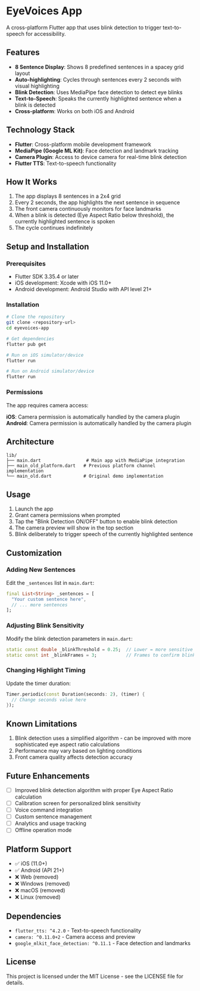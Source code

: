 # EyeVoices App

A cross-platform Flutter app that uses blink detection to trigger text-to-speech for accessibility.

## Features

- **8 Sentence Display**: Shows 8 predefined sentences in a spacey grid layout
- **Auto-highlighting**: Cycles through sentences every 2 seconds with visual highlighting
- **Blink Detection**: Uses MediaPipe face detection to detect eye blinks
- **Text-to-Speech**: Speaks the currently highlighted sentence when a blink is detected
- **Cross-platform**: Works on both iOS and Android

## Technology Stack

- **Flutter**: Cross-platform mobile development framework
- **MediaPipe (Google ML Kit)**: Face detection and landmark tracking
- **Camera Plugin**: Access to device camera for real-time blink detection
- **Flutter TTS**: Text-to-speech functionality

## How It Works

1. The app displays 8 sentences in a 2x4 grid
2. Every 2 seconds, the app highlights the next sentence in sequence
3. The front camera continuously monitors for face landmarks
4. When a blink is detected (Eye Aspect Ratio below threshold), the currently highlighted sentence is spoken
5. The cycle continues indefinitely

## Setup and Installation

### Prerequisites
- Flutter SDK 3.35.4 or later
- iOS development: Xcode with iOS 11.0+
- Android development: Android Studio with API level 21+

### Installation
```bash
# Clone the repository
git clone <repository-url>
cd eyevoices-app

# Get dependencies
flutter pub get

# Run on iOS simulator/device
flutter run

# Run on Android simulator/device
flutter run
```

### Permissions

The app requires camera access:

**iOS**: Camera permission is automatically handled by the camera plugin
**Android**: Camera permission is automatically handled by the camera plugin

## Architecture

```
lib/
├── main.dart                 # Main app with MediaPipe integration
├── main_old_platform.dart   # Previous platform channel implementation
└── main_old.dart            # Original demo implementation
```

## Usage

1. Launch the app
2. Grant camera permissions when prompted
3. Tap the "Blink Detection ON/OFF" button to enable blink detection
4. The camera preview will show in the top section
5. Blink deliberately to trigger speech of the currently highlighted sentence

## Customization

### Adding New Sentences
Edit the `_sentences` list in `main.dart`:

```dart
final List<String> _sentences = [
  "Your custom sentence here",
  // ... more sentences
];
```

### Adjusting Blink Sensitivity
Modify the blink detection parameters in `main.dart`:

```dart
static const double _blinkThreshold = 0.25;  // Lower = more sensitive
static const int _blinkFrames = 3;           // Frames to confirm blink
```

### Changing Highlight Timing
Update the timer duration:

```dart
Timer.periodic(const Duration(seconds: 2), (timer) {
  // Change seconds value here
});
```

## Known Limitations

1. Blink detection uses a simplified algorithm - can be improved with more sophisticated eye aspect ratio calculations
2. Performance may vary based on lighting conditions
3. Front camera quality affects detection accuracy

## Future Enhancements

- [ ] Improved blink detection algorithm with proper Eye Aspect Ratio calculation
- [ ] Calibration screen for personalized blink sensitivity
- [ ] Voice command integration
- [ ] Custom sentence management
- [ ] Analytics and usage tracking
- [ ] Offline operation mode

## Platform Support

- ✅ iOS (11.0+)
- ✅ Android (API 21+)
- ❌ Web (removed)
- ❌ Windows (removed)
- ❌ macOS (removed)
- ❌ Linux (removed)

## Dependencies

- `flutter_tts: ^4.2.0` - Text-to-speech functionality
- `camera: ^0.11.0+2` - Camera access and preview
- `google_mlkit_face_detection: ^0.11.1` - Face detection and landmarks

## License

This project is licensed under the MIT License - see the LICENSE file for details.